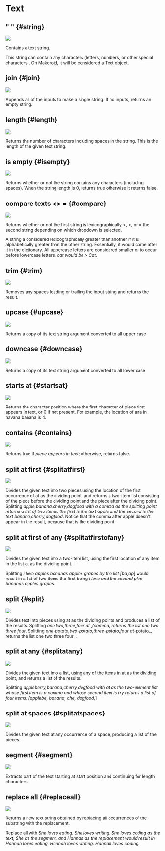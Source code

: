 # Text

## " " {#string}

![](../.gitbook/assets/string.png)

Contains a text string.

This string can contain any characters \(letters, numbers, or other special characters\). On Makeroid, it will be considered a Text object.

## join {#join}

![](../.gitbook/assets/join.png)

Appends all of the inputs to make a single string. If no inputs, returns an empty string.

## length {#length}

![](../.gitbook/assets/length.png)

Returns the number of characters including spaces in the string. This is the length of the given text string.

## is empty {#isempty}

![](../.gitbook/assets/isempty.png)

Returns whether or not the string contains any characters \(including spaces\). When the string length is 0, returns true otherwise it returns false.

## compare texts &lt;&gt; = {#compare}

![](../.gitbook/assets/compare.gif)

Returns whether or not the first string is lexicographically &lt;, &gt;, or = the second string depending on which dropdown is selected.

A string a considered lexicographically greater than another if it is alphabetically greater than the other string. Essentially, it would come after it in the dictionary. All uppercase letters are considered smaller or to occur before lowercase letters. _cat would be &gt; Cat_.

## trim {#trim}

![](../.gitbook/assets/trim.png)

Removes any spaces leading or trailing the input string and returns the result.

## upcase {#upcase}

![](../.gitbook/assets/upcase.png)

Returns a copy of its text string argument converted to all upper case

## downcase {#downcase}

![](../.gitbook/assets/downcase.png)

Returns a copy of its text string argument converted to all lower case

## starts at {#startsat}

![](../.gitbook/assets/startsat.png)

Returns the character position where the first character of piece first appears in text, or 0 if not present. For example, the location of ana in havana banana is 4.

## contains {#contains}

![](../.gitbook/assets/contains.png)

Returns true if _piece appears in text_; otherwise, returns false.

## split at first {#splitatfirst}

![](../.gitbook/assets/splitatfirst.png)

Divides the given text into two pieces using the location of the first occurrence of at as the dividing point, and returns a two-item list consisting of the piece before the dividing point and the piece after the dividing point. Splitting _apple,banana,cherry,dogfood with a comma as the splitting point returns a list of two items: the first is the text apple and the second is the text banana,cherry,dogfood_. Notice that the comma after apple doesn't appear in the result, because that is the dividing point.

## split at first of any {#splitatfirstofany}

![](../.gitbook/assets/splitatfirstofany.png)

Divides the given text into a two-item list, using the first location of any item in the list at as the dividing point.

Splitting _i love apples bananas apples grapes by the list \[ba_,_ap_\] would result in a list of two items the first being _i love and the second ples bananas apples grapes_.

## split {#split}

![](../.gitbook/assets/split.png)

Divides text into pieces using at as the dividing points and produces a list of the results. Splitting _one,two,three,four at_ ,_\(comma\) returns the list one two three four_. Splitting _one-potato,two-potato,three-potato,four at_-potato_, returns the list one two three four_.

## split at any {#splitatany}

![](../.gitbook/assets/splitatany.png)

Divides the given text into a list, using any of the items in at as the dividing point, and returns a list of the results.

Splitting _appleberry,banana,cherry,dogfood with at as the two-element list whose first item is a comma and whose second item is rry returns a list of four items: \[applebe, banana, che, dogfood,_\]

## split at spaces {#splitatspaces}

![](../.gitbook/assets/splitatspaces.png)

Divides the given text at any occurrence of a space, producing a list of the pieces.

## segment {#segment}

![](../.gitbook/assets/segment.png)

Extracts part of the text starting at start position and continuing for length characters.

## replace all {#replaceall}

![](../.gitbook/assets/replaceall.png)

Returns a new text string obtained by replacing all occurrences of the substring with the replacement.

Replace all with _She loves eating. She loves writing. She loves coding as the text, She as the segment, and Hannah as the replacement would result in Hannah loves eating. Hannah loves writing. Hannah loves coding_.

